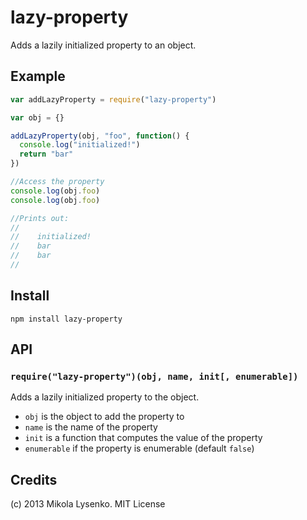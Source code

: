 lazy-property
=============
Adds a lazily initialized property to an object.

## Example

```javascript
var addLazyProperty = require("lazy-property")

var obj = {}

addLazyProperty(obj, "foo", function() {
  console.log("initialized!")
  return "bar"
})

//Access the property
console.log(obj.foo)
console.log(obj.foo)

//Prints out:
//
//    initialized!
//    bar
//    bar
//
```

## Install

    npm install lazy-property

## API

### `require("lazy-property")(obj, name, init[, enumerable])`
Adds a lazily initialized property to the object.

* `obj` is the object to add the property to
* `name` is the name of the property
* `init` is a function that computes the value of the property
* `enumerable` if the property is enumerable (default `false`)

## Credits
(c) 2013 Mikola Lysenko. MIT License
